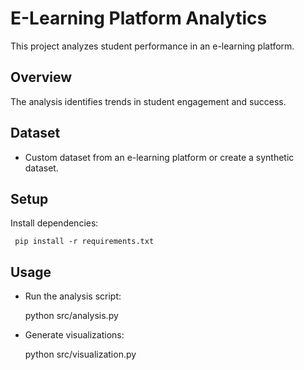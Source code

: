 # E-Learning Platform Analytics
This project analyzes student performance in an e-learning platform.

## Overview
The analysis identifies trends in student engagement and success.

## Dataset
- Custom dataset from an e-learning platform or create a synthetic dataset.

## Setup
Install dependencies:


     pip install -r requirements.txt


     

## Usage
- Run the analysis script:


    python src/analysis.py

     
- Generate visualizations:



    python src/visualization.py


     

